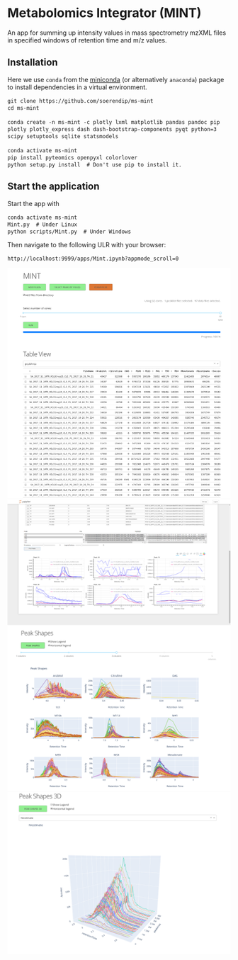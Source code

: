 # Metabolomics Integrator (MINT)

An app for summing up intensity values in mass spectrometry mzXML files in specified windows of retention time and m/z values.

## Installation

Here we use `conda` from the [miniconda](https://conda.io/en/latest/miniconda.html) 
(or alternatively `anaconda`) package to install dependencies in a virtual environment.

    git clone https://github.com/soerendip/ms-mint
    cd ms-mint

    conda create -n ms-mint -c plotly lxml matplotlib pandas pandoc pip plotly plotly_express dash dash-bootstrap-components pyqt python=3 scipy setuptools sqlite statsmodels

    conda activate ms-mint
    pip install pyteomics openpyxl colorlover
    python setup.py install  # Don't use pip to install it.

## Start the application

Start the app with

    conda activate ms-mint
    Mint.py  # Under Linux
    python scripts/Mint.py  # Under Windows

Then navigate to the following ULR with your browser:

    http://localhost:9999/apps/Mint.ipynb?appmode_scroll=0

![Demo Image](./image/mint1.png "Demo image")
![Demo Image](./image/mint2.png "Demo image")
![Demo Image](./image/mint3.png "Demo image")
![Demo Image](./image/mint4.png "Demo image")
